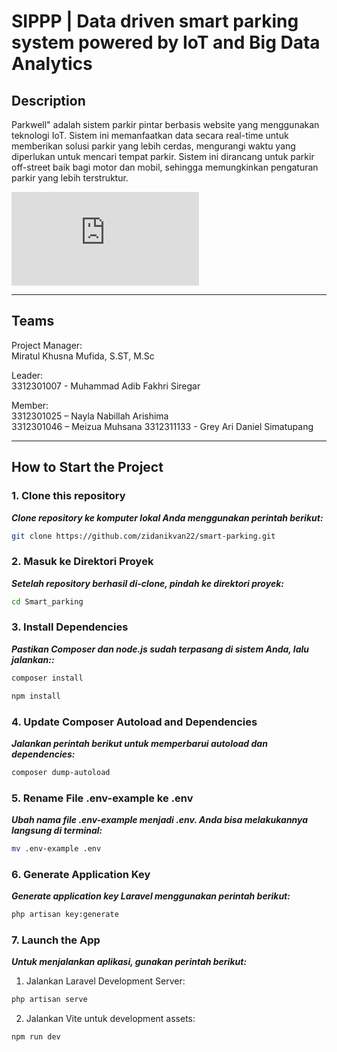 # SIPPP | Data driven smart parking system powered by IoT and Big Data Analytics

## Description

Parkwell" adalah sistem parkir pintar berbasis website yang menggunakan teknologi IoT. Sistem ini memanfaatkan data secara real-time untuk memberikan solusi parkir yang lebih cerdas, mengurangi waktu yang diperlukan untuk mencari tempat parkir. Sistem ini dirancang untuk parkir off-street baik bagi motor dan mobil, sehingga memungkinkan pengaturan parkir yang lebih terstruktur. 

   ![Poster](https://pbl.polibatam.ac.id/apps/image.php?file=dXBsb2Fkcy9wYmwvMzAwMC8zMDAwX1BPU1RFUi1QQkxfMjAyNTAxMDUucG5n)

---

## Teams
Project Manager:  
Miratul Khusna Mufida, S.ST, M.Sc 

Leader:  
3312301007 - Muhammad Adib Fakhri Siregar

Member:  
3312301025 – Nayla Nabillah Arishima  
3312301046 – Meizua Muhsana
3312311133 - Grey Ari Daniel Simatupang 

---

## How to Start the Project

### 1. Clone this repository
***Clone repository ke komputer lokal Anda menggunakan perintah berikut:***
 ```bash
git clone https://github.com/zidanikvan22/smart-parking.git
```

### 2. Masuk ke Direktori Proyek  
***Setelah repository berhasil di-clone, pindah ke direktori proyek:***
```bash
cd Smart_parking
```

### 3. Install Dependencies
***Pastikan Composer dan node.js sudah terpasang di sistem Anda, lalu jalankan::***
```bash
composer install
```
```bash
npm install
```

### 4. Update Composer Autoload and Dependencies
***Jalankan perintah berikut untuk memperbarui autoload dan dependencies:***
```bash
composer dump-autoload
```

### 5. Rename File .env-example ke .env
***Ubah nama file .env-example menjadi .env. Anda bisa melakukannya langsung di terminal:***
```bash
mv .env-example .env
```

### 6. Generate Application Key
***Generate application key Laravel menggunakan perintah berikut:***
```bash
php artisan key:generate
```

### 7. Launch the App
***Untuk menjalankan aplikasi, gunakan perintah berikut:***
1. Jalankan Laravel Development Server:
```bash
php artisan serve
```
2. Jalankan Vite untuk development assets:
```bash
npm run dev
```

